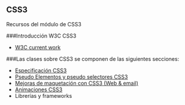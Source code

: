 ## CSS3
Recursos del módulo de CSS3

###Introducción W3C CSS3
* [W3C current work](http://www.w3.org/Style/CSS/current-work)

###Las clases sobre CSS3 se componen de las siguientes secciones:

* [Especificación CSS3](https://github.com/EscuelaIt/HTML-CSS-2015/tree/master/CSS3/especificacionCSS3)
* [Pseudo Elementos y pseudo selectores CSS3](https://github.com/EscuelaIt/HTML-CSS-2015/tree/master/CSS3/pseudoElementos-pseudoSelectoresCSS3)
* [Mejoras de maquetación con CSS3 (Web & email)](https://github.com/EscuelaIt/HTML-CSS-2015/tree/master/CSS3/maquetacionCSS3)
* [Animaciones CSS3](https://github.com/EscuelaIt/HTML-CSS-2015/tree/master/CSS3/animacionCSS3)
* Librerías y frameworks
